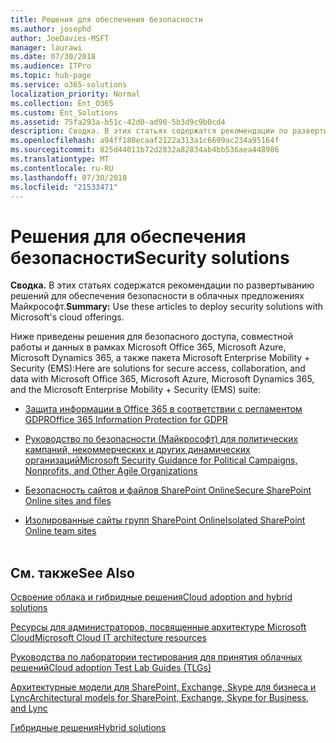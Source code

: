 ```yaml
---
title: Решения для обеспечения безопасности
ms.author: josephd
author: JoeDavies-MSFT
manager: laurawi
ms.date: 07/30/2018
ms.audience: ITPro
ms.topic: hub-page
ms.service: o365-solutions
localization_priority: Normal
ms.collection: Ent_O365
ms.custom: Ent_Solutions
ms.assetid: 75fa293a-b51c-42d0-ad90-5b3d9c9b0cd4
description: Сводка. В этих статьях содержатся рекомендации по развертыванию решений для обеспечения безопасности в облачных предложениях Майкрософт.
ms.openlocfilehash: a94ff180ecaaf2122a313a1c6699ac234a95164f
ms.sourcegitcommit: 825d44011b72d2832a82834ab4bb536aea448986
ms.translationtype: MT
ms.contentlocale: ru-RU
ms.lasthandoff: 07/30/2018
ms.locfileid: "21533471"
---
```

# <a name="security-solutions"></a><span data-ttu-id="ac4a6-103">Решения для обеспечения безопасности</span><span class="sxs-lookup"><span data-stu-id="ac4a6-103">Security solutions</span></span>

 <span data-ttu-id="ac4a6-104">**Сводка.** В этих статьях содержатся рекомендации по развертыванию решений для обеспечения безопасности в облачных предложениях Майкрософт.</span><span class="sxs-lookup"><span data-stu-id="ac4a6-104">**Summary:** Use these articles to deploy security solutions with Microsoft's cloud offerings.</span></span>
  
<span data-ttu-id="ac4a6-105">Ниже приведены решения для безопасного доступа, совместной работы и данных в рамках Microsoft Office 365, Microsoft Azure, Microsoft Dynamics 365, а также пакета Microsoft Enterprise Mobility + Security (EMS):</span><span class="sxs-lookup"><span data-stu-id="ac4a6-105">Here are solutions for secure access, collaboration, and data with Microsoft Office 365, Microsoft Azure, Microsoft Dynamics 365, and the Microsoft Enterprise Mobility + Security (EMS) suite:</span></span>

- [<span data-ttu-id="ac4a6-106">Защита информации в Office 365 в соответствии с регламентом GDPR</span><span class="sxs-lookup"><span data-stu-id="ac4a6-106">Office 365 Information Protection for GDPR</span></span>](office-365-information-protection-for-gdpr.md)
  
- [<span data-ttu-id="ac4a6-107">Руководство по безопасности (Майкрософт) для политических кампаний, некоммерческих и других динамических организаций</span><span class="sxs-lookup"><span data-stu-id="ac4a6-107">Microsoft Security Guidance for Political Campaigns, Nonprofits, and Other Agile Organizations</span></span>](microsoft-security-guidance-for-political-campaigns-nonprofits-and-other-agile-o.md)
    
- [<span data-ttu-id="ac4a6-108">Безопасность сайтов и файлов SharePoint Online</span><span class="sxs-lookup"><span data-stu-id="ac4a6-108">Secure SharePoint Online sites and files</span></span>](secure-sharepoint-online-sites-and-files.md)
    
- [<span data-ttu-id="ac4a6-109">Изолированные сайты групп SharePoint Online</span><span class="sxs-lookup"><span data-stu-id="ac4a6-109">Isolated SharePoint Online team sites</span></span>](isolated-sharepoint-online-team-sites.md)
<br/><br/>
    
## <a name="see-also"></a><span data-ttu-id="ac4a6-110">См. также</span><span class="sxs-lookup"><span data-stu-id="ac4a6-110">See Also</span></span>

[<span data-ttu-id="ac4a6-111">Освоение облака и гибридные решения</span><span class="sxs-lookup"><span data-stu-id="ac4a6-111">Cloud adoption and hybrid solutions</span></span>](cloud-adoption-and-hybrid-solutions.md)
  
[<span data-ttu-id="ac4a6-112">Ресурсы для администраторов, посвященные архитектуре Microsoft Cloud</span><span class="sxs-lookup"><span data-stu-id="ac4a6-112">Microsoft Cloud IT architecture resources</span></span>](microsoft-cloud-it-architecture-resources.md)
  
[<span data-ttu-id="ac4a6-113">Руководства по лаборатории тестирования для принятия облачных решений</span><span class="sxs-lookup"><span data-stu-id="ac4a6-113">Cloud adoption Test Lab Guides (TLGs)</span></span>](cloud-adoption-test-lab-guides-tlgs.md)
  
[<span data-ttu-id="ac4a6-114">Архитектурные модели для SharePoint, Exchange, Skype для бизнеса и Lync</span><span class="sxs-lookup"><span data-stu-id="ac4a6-114">Architectural models for SharePoint, Exchange, Skype for Business, and Lync</span></span>](architectural-models-for-sharepoint-exchange-skype-for-business-and-lync.md)
  
[<span data-ttu-id="ac4a6-115">Гибридные решения</span><span class="sxs-lookup"><span data-stu-id="ac4a6-115">Hybrid solutions</span></span>](hybrid-solutions.md)


